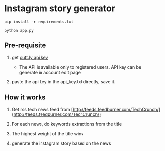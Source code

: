 # Instagram story generator

`pip install -r requirements.txt`

`python app.py`

## Pre-requisite

1. get [cutt.ly api key](https://cutt.ly/cuttly-api)

    - The API is available only to registered users. API key can be generate in account edit page

2. paste the api key in the api_key.txt directly, save it.

## How it works

1. Get rss tech news feed from [http://feeds.feedburner.com/TechCrunch/](http://feeds.feedburner.com/TechCrunch/)

2. For each news, do keywords extractions from the title

3. The highest weight of the title wins

4. generate the instagram story based on the news
